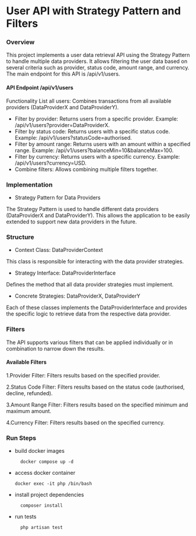 # User API with Strategy Pattern and Filters
### Overview
This project implements a user data retrieval API using the Strategy Pattern to handle multiple data providers. It allows filtering the user data based on several criteria such as provider, status code, amount range, and currency. The main endpoint for this API is /api/v1/users.

#### API Endpoint /api/v1/users
Functionality
List all users: Combines transactions from all available providers (DataProviderX and DataProviderY).
- Filter by provider: Returns users from a specific provider. Example: /api/v1/users?provider=DataProviderX.
- Filter by status code: Returns users with a specific status code. Example: /api/v1/users?statusCode=authorised.
- Filter by amount range: Returns users with an amount within a specified range. Example: /api/v1/users?balanceMin=10&balanceMax=100.
- Filter by currency: Returns users with a specific currency. Example: /api/v1/users?currency=USD.
- Combine filters: Allows combining multiple filters together.

### Implementation
- Strategy Pattern for Data Providers

The Strategy Pattern is used to handle different data providers (DataProviderX and DataProviderY). This allows the application to be easily extended to support new data providers in the future.

### Structure
- Context Class: DataProviderContext

This class is responsible for interacting with the data provider strategies.
- Strategy Interface: DataProviderInterface

Defines the method that all data provider strategies must implement.
- Concrete Strategies: DataProviderX, DataProviderY

Each of these classes implements the DataProviderInterface and provides the specific logic to retrieve data from the respective data provider.

### Filters
The API supports various filters that can be applied individually or in combination to narrow down the results.

#### Available Filters
1.Provider Filter: Filters results based on the specified provider.

2.Status Code Filter: Filters results based on the status code (authorised, decline, refunded).

3.Amount Range Filter: Filters results based on the specified minimum and maximum amount.

4.Currency Filter: Filters results based on the specified currency.


### Run Steps
- build docker images

        docker compose up -d

- access docker container 
  
      docker exec -it php /bin/bash

- install project dependencies 

        composer install

- run tests

        php artisan test
